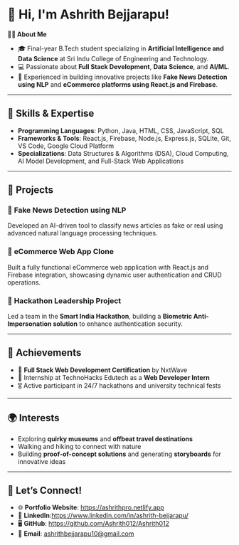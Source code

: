 # 👋 Hi, I'm Ashrith Bejjarapu!

**👨‍💻 About Me**  
- 🎓 Final-year B.Tech student specializing in **Artificial Intelligence and Data Science** at Sri Indu College of Engineering and Technology.  
- 💻 Passionate about **Full Stack Development**, **Data Science**, and **AI/ML**.  
- 🌟 Experienced in building innovative projects like **Fake News Detection using NLP** and **eCommerce platforms using React.js and Firebase**.  

---

## 🚀 Skills & Expertise  
- **Programming Languages**: Python, Java, HTML, CSS, JavaScript, SQL  
- **Frameworks & Tools**: React.js, Firebase, Node.js, Express.js, SQLite, Git, VS Code, Google Cloud Platform  
- **Specializations**: Data Structures & Algorithms (DSA), Cloud Computing, AI Model Development, and Full-Stack Web Applications  

---

## 💼 Projects  
### 🔹 **Fake News Detection using NLP**  
Developed an AI-driven tool to classify news articles as fake or real using advanced natural language processing techniques.  

### 🔹 **eCommerce Web App Clone**  
Built a fully functional eCommerce web application with React.js and Firebase integration, showcasing dynamic user authentication and CRUD operations.  

### 🔹 **Hackathon Leadership Project**  
Led a team in the **Smart India Hackathon**, building a **Biometric Anti-Impersonation solution** to enhance authentication security.  

---

## 🌟 Achievements  
- 📜 **Full Stack Web Development Certification** by NxtWave  
- 🏅 Internship at TechnoHacks Edutech as a **Web Developer Intern**  
- 🎖 Active participant in 24/7 hackathons and university technical fests  

---

## 🌍 Interests  
- Exploring **quirky museums** and **offbeat travel destinations**  
- Walking and hiking to connect with nature  
- Building **proof-of-concept solutions** and generating **storyboards** for innovative ideas  

---

## 🤝 Let’s Connect!  
- 🌐 **Portfolio Website**: https://ashrithpro.netlify.app 
- 💼 **LinkedIn**:https://www.linkedin.com/in/ashrith-bejjarapu/
- 🖥 **GitHub**: https://github.com/Ashrith012/Ashrith012
- 📧 **Email**: ashrithbejjarapu10@gmail.com  

